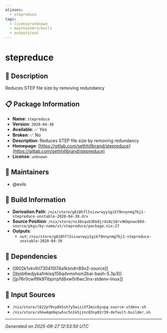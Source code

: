 ```yaml
---
aliases:
  - stepreduce
tags:
  - license/unknown
  - maintainers/evils
  - outputs/out
---
```


# stepreduce

## 📝 Description

Reduces STEP file size by removing redundancy

## 📋 Package Information

- **Name**: `stepreduce`
- **Version**: `2020-04-30`
- **Available**: ✅ Yes
- **Broken**: ✅ No
- **Description**: Reduces STEP file size by removing redundancy
- **Homepage**: [https://gitlab.com/sethhillbrand/stepreduce](https://gitlab.com/sethhillbrand/stepreduce)
- **License**: `unknown`
## 👥 Maintainers

- @evils


## 🔧 Build Information

- **Derivation Path**: `/nix/store/g818hfl5sivwrwyy1gik79nnynmg7bj1-stepreduce-unstable-2020-04-30.drv`
- **Source Position**: `/nix/store/ns30sqxb36k8jrds8z18rv96bpnwc60d-source/pkgs/by-name/st/stepreduce/package.nix:27`
- **Outputs**:
  - `out`:  `/nix/store/g818hfl5sivwrwyy1gik79nnynmg7bj1-stepreduce-unstable-2020-04-30`

## 🔗 Dependencies

- [[602k1vkvlhl730410l74a1ksndrr89x2-source]]
- [[bjsb6wdjykafnkixq156qdvmxhsm2bai-bash-5.3p3]]
- [[p76r0cwlf6k97ibprrpfd8xw0r8wc3nx-stdenv-linux]]

## 📁 Input Sources

- `/nix/store/l622p70vy8k5sh7y5wizi5f2mic6ynpg-source-stdenv.sh`
- `/nix/store/shkw4qm9qcw5sc5n1k5jznc83ny02r39-default-builder.sh`

---
*Generated on 2025-09-27 12:53:50 UTC*
